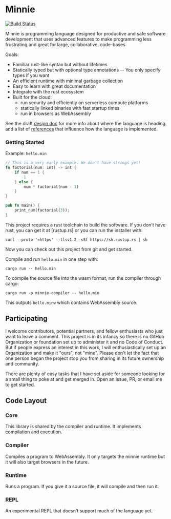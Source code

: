 # Minnie

[![Build Status](https://github.com/absurdhero/minnie/actions/workflows/build.yml/badge.svg)](https://github.com/absurdhero/minnie/actions)

Minnie is programming language designed for productive and safe software
development that uses advanced features to make programming less
frustrating and great for large, collaborative, code-bases.

Goals:
 - Familiar rust-like syntax but without lifetimes
 - Statically typed but with optional type annotations --
   You only specify types if you want
 - An efficient runtime with minimal garbage collection
 - Easy to learn with great documentation
 - Integrate with the rust ecosystem
 - Built for the cloud:
   - run security and efficiently on serverless compute platforms
   - statically linked binaries with fast startup times
   - run in browsers as WebAssembly

See the draft [design doc](doc/design.md) for more info about
where the language is heading and a list of [references](doc/references.md) 
that influence how the language is implemented.

### Getting Started

Example: `hello.min`
```rust
// This is a very early example. We don't have strings yet!
fn factorial(num: int) -> int {
    if num == 1 {
        1
    } else {
        num * factorial(num - 1)
    }
}

pub fn main() {
    print_num(factorial(3));
}
```

This project requires a rust toolchain to build the software. If you don't
have rust, you can get it at [rustup.rs] or you can run the installer with:
```commandline
curl --proto '=https' --tlsv1.2 -sSf https://sh.rustup.rs | sh
```

Now you can check out this project from git and get started.

Compile and run `hello.min` in one step with:
```
cargo run -- hello.min
```

To compile the source file into the wasm format, run the compiler through cargo:
```
cargo run -p minnie-compiler -- hello.min
```
This outputs `hello.minw` which contains WebAssembly source.

## Participating

I welcome contributors, potential partners, and fellow enthusiasts who just want
to leave a comment. This project is in its infancy so there is no GitHub
Organization or foundation set up to administer it and no Code of Conduct. But
if people express an interest in this work, I will enthusiastically set up an
Organization and make it "ours", not "mine". Please don't let the fact that one
person began the project stop you from sharing in its future ownership and
community.

There are plenty of easy tasks that I have set aside for someone looking for 
a small thing to poke at and get merged in. Open an issue, PR, or email me 
to get started.

## Code Layout

### Core

This library is shared by the compiler and runtime. It implements
compilation and execution.

### Compiler

Compiles a program to WebAssembly. It only targets the minnie runtime
but it will also target browsers in the future.

### Runtime

Runs a program. If you give it a source file, it will compile and then run it.

### REPL

An experimental REPL that doesn't support much of the language yet.

